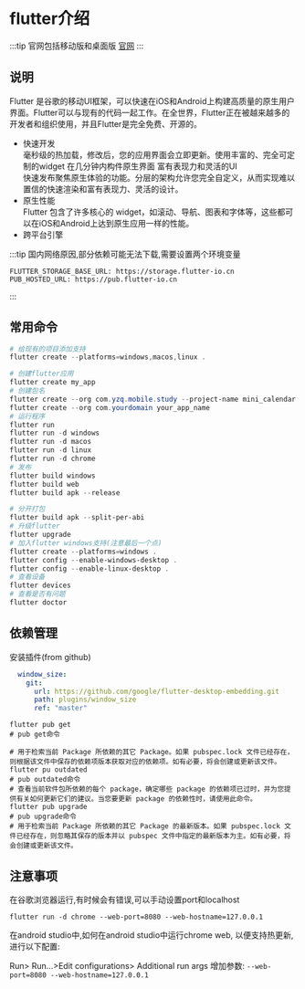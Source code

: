 # flutter介绍

:::tip
官网包括移动版和桌面版 [官网](https://flutter.dev/)
:::

## 说明

Flutter 是谷歌的移动UI框架，可以快速在iOS和Android上构建高质量的原生用户界面。Flutter可以与现有的代码一起工作。在全世界，Flutter正在被越来越多的开发者和组织使用，并且Flutter是完全免费、开源的。

- 快速开发  
毫秒级的热加载，修改后，您的应用界面会立即更新。使用丰富的、完全可定制的widget 在几分钟内构件原生界面
富有表现力和灵活的UI  
快速发布聚焦原生体验的功能。分层的架构允许您完全自定义，从而实现难以置信的快速渲染和富有表现力、灵活的设计。
- 原生性能  
Flutter 包含了许多核心的 widget，如滚动、导航、图表和字体等，这些都可以在iOS和Android上达到原生应用一样的性能。
- 跨平台引擎

:::tip
国内网络原因,部分依赖可能无法下载,需要设置两个环境变量

```env
FLUTTER_STORAGE_BASE_URL: https://storage.flutter-io.cn
PUB_HOSTED_URL: https://pub.flutter-io.cn
```

:::

## 常用命令

```powershell
# 给现有的项目添加支持
flutter create --platforms=windows,macos,linux .

# 创建flutter应用
flutter create my_app
# 创建包名
flutter create --org com.yzq.mobile.study --project-name mini_calendar --platforms=android  .
flutter create --org com.yourdomain your_app_name
# 运行程序
flutter run 
flutter run -d windows
flutter run -d macos
flutter run -d linux
flutter run -d chrome
# 发布
flutter build windows
flutter build web
flutter build apk --release

# 分开打包
flutter build apk --split-per-abi
# 升级flutter
flutter upgrade
# 加入flutter windows支持(注意最后一个点)
flutter create --platforms=windows .
flutter config --enable-windows-desktop . 
flutter config --enable-linux-desktop .
# 查看设备
flutter devices
# 查看是否有问题
flutter doctor
```

## 依赖管理

安装插件(from github)

```yml
  window_size:
    git:
      url: https://github.com/google/flutter-desktop-embedding.git
      path: plugins/window_size
      ref: "master"
```

```shell
flutter pub get
# pub get命令

# 用于检索当前 Package 所依赖的其它 Package。如果 pubspec.lock 文件已经存在，则根据该文件中保存的依赖项版本获取对应的依赖项。如有必要，将会创建或更新该文件。
flutter pu outdated
# pub outdated命令
# 查看当前软件包所依赖的每个 package，确定哪些 package 的依赖项已过时，并为您提供有关如何更新它们的建议。当您要更新 package 的依赖性时，请使用此命令。
flutter pub upgrade
# pub upgrade命令
# 用于检索当前 Package 所依赖的其它 Package 的最新版本。如果 pubspec.lock 文件已经存在，则忽略其保存的版本并以 pubspec 文件中指定的最新版本为主。如有必要，将会创建或更新该文件。
```

## 注意事项

在谷歌浏览器运行,有时候会有错误,可以手动设置port和localhost

```shell
flutter run -d chrome --web-port=8080 --web-hostname=127.0.0.1
```

在android studio中,如何在android studio中运行chrome web, 以便支持热更新, 进行以下配置:

Run> Run...>Edit configurations> Additional run args 增加参数: `--web-port=8080 --web-hostname=127.0.0.1`
